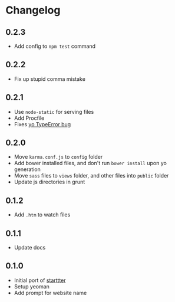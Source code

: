 # Changelog

## 0.2.3

* Add config to `npm test` command

## 0.2.2

* Fix up stupid comma mistake

## 0.2.1

* Use `node-static` for serving files
* Add Procfile
* Fixes [yo TypeError bug](https://github.com/yeoman/generator-webapp/issues/137)

## 0.2.0

* Move `karma.conf.js` to `config` folder
* Add bower installed files, and don't run `bower install` upon yo generation
* Move `sass` files to `views` folder, and other files into `public` folder
* Update js directories in grunt

## 0.1.2

* Add `.htm` to watch files

## 0.1.1

* Update docs

## 0.1.0

* Initial port of [starttter](https://github.com/taktran/starttter)
* Setup yeoman
* Add prompt for website name